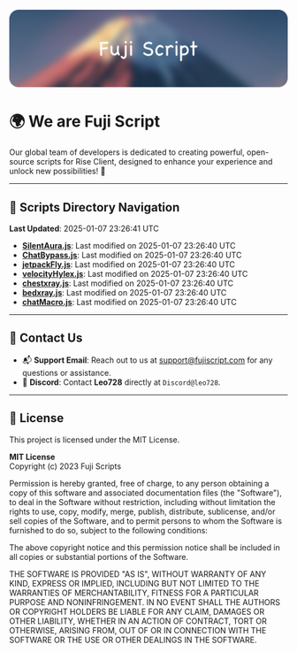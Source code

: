 ![Banner](.github/b.webp)

# 🌍 **We are Fuji Script**

Our global team of developers is dedicated to creating powerful, open-source scripts for Rise Client, designed to enhance your experience and unlock new possibilities! 🌟

---
<!-- SCRIPTS_NAVIGATION_START -->
## 📂 **Scripts Directory Navigation**

**Last Updated**: 2025-01-07 23:26:41 UTC

- **[SilentAura.js](scripts/SilentAura.js)**: Last modified on 2025-01-07 23:26:40 UTC
- **[ChatBypass.js](scripts/ChatBypass.js)**: Last modified on 2025-01-07 23:26:40 UTC
- **[jetpackFly.js](scripts/jetpackFly.js)**: Last modified on 2025-01-07 23:26:40 UTC
- **[velocityHylex.js](scripts/velocityHylex.js)**: Last modified on 2025-01-07 23:26:40 UTC
- **[chestxray.js](scripts/chestxray.js)**: Last modified on 2025-01-07 23:26:40 UTC
- **[bedxray.js](scripts/bedxray.js)**: Last modified on 2025-01-07 23:26:40 UTC
- **[chatMacro.js](scripts/chatMacro.js)**: Last modified on 2025-01-07 23:26:40 UTC

<!-- SCRIPTS_NAVIGATION_END -->

---

## 💬 **Contact Us**  
- 📬 **Support Email**: Reach out to us at [support@fujiscript.com](mailto:support@fujiscript.com) for any questions or assistance.  
- 💬 **Discord**: Contact **Leo728** directly at `Discord@leo728`.

---

## 📜 **License**

This project is licensed under the MIT License.  

**MIT License**  
Copyright (c) 2023 Fuji Scripts  

Permission is hereby granted, free of charge, to any person obtaining a copy of this software and associated documentation files (the "Software"), to deal in the Software without restriction, including without limitation the rights to use, copy, modify, merge, publish, distribute, sublicense, and/or sell copies of the Software, and to permit persons to whom the Software is furnished to do so, subject to the following conditions:  

The above copyright notice and this permission notice shall be included in all copies or substantial portions of the Software.  

THE SOFTWARE IS PROVIDED "AS IS", WITHOUT WARRANTY OF ANY KIND, EXPRESS OR IMPLIED, INCLUDING BUT NOT LIMITED TO THE WARRANTIES OF MERCHANTABILITY, FITNESS FOR A PARTICULAR PURPOSE AND NONINFRINGEMENT. IN NO EVENT SHALL THE AUTHORS OR COPYRIGHT HOLDERS BE LIABLE FOR ANY CLAIM, DAMAGES OR OTHER LIABILITY, WHETHER IN AN ACTION OF CONTRACT, TORT OR OTHERWISE, ARISING FROM, OUT OF OR IN CONNECTION WITH THE SOFTWARE OR THE USE OR OTHER DEALINGS IN THE SOFTWARE.  

